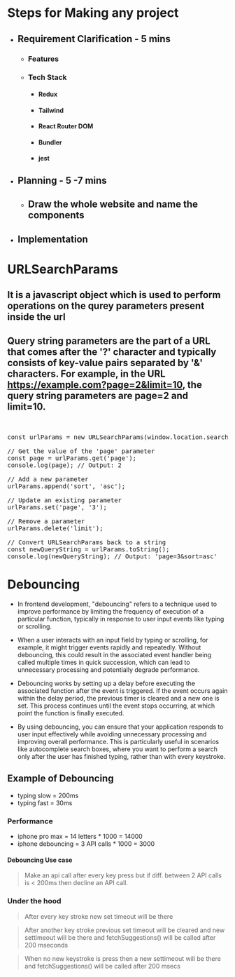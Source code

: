 # Steps for Making any project
- ## Requirement Clarification - 5 mins
  - ### Features
  - ### Tech Stack
    - #### Redux
    - #### Tailwind
    - #### React Router DOM
    - #### Bundler
    - #### jest  
- ## Planning - 5 -7 mins
  - ## Draw the whole website and name the components 
- ## Implementation




# URLSearchParams
## It is a javascript object which is used to perform operations on the qurey parameters present inside the url
## Query string parameters are the part of a URL that comes after the '?' character and typically consists of key-value pairs separated by '&' characters. For example, in the URL https://example.com?page=2&limit=10, the query string parameters are page=2 and limit=10.

<pre>


const urlParams = new URLSearchParams(window.location.search);

// Get the value of the 'page' parameter
const page = urlParams.get('page');
console.log(page); // Output: 2

// Add a new parameter
urlParams.append('sort', 'asc');

// Update an existing parameter
urlParams.set('page', '3');

// Remove a parameter
urlParams.delete('limit');

// Convert URLSearchParams back to a string
const newQueryString = urlParams.toString();
console.log(newQueryString); // Output: 'page=3&sort=asc'
</pre>


# Debouncing
- In frontend development, "debouncing" refers to a technique used to improve performance by limiting the frequency of execution of a particular function, typically in response to user input events like typing or scrolling.

- When a user interacts with an input field by typing or scrolling, for example, it might trigger events rapidly and repeatedly. Without debouncing, this could result in the associated event handler being called multiple times in quick succession, which can lead to unnecessary processing and potentially degrade performance.

- Debouncing works by setting up a delay before executing the associated function after the event is triggered. If the event occurs again within the delay period, the previous timer is cleared and a new one is set. This process continues until the event stops occurring, at which point the function is finally executed.

- By using debouncing, you can ensure that your application responds to user input effectively while avoiding unnecessary processing and improving overall performance. This is particularly useful in scenarios like autocomplete search boxes, where you want to perform a search only after the user has finished typing, rather than with every keystroke.


## Example of Debouncing
- typing slow = 200ms
- typing fast = 30ms

### Performance
- iphone pro max = 14 letters * 1000 = 14000
- iphone debouncing = 3 API calls * 1000 = 3000

#### Debouncing Use case
> Make an api call after every key press but if diff. between 2 API calls is < 200ms then decline an API call.

### Under the hood
>After every key stroke
new set timeout will be there 

>After another key stroke
previous set timeout will be cleared and 
new settimeout will be there and fetchSuggestions() will be called after 200 mseconds

>When no new keystroke is press then a new settimeout will be there and fetchSuggestions() will be called after 200 msecs

